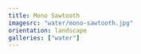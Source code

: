 ```yaml
---
title: Mono Sawtooth
imagesrc: "water/mono-sawtooth.jpg"
orientation: landscape
galleries: ["water"]
---
```

